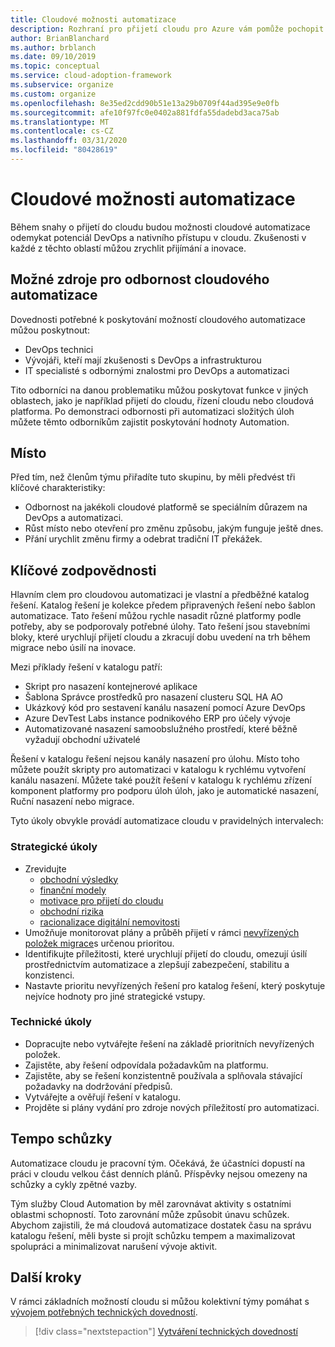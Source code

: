 ```yaml
---
title: Cloudové možnosti automatizace
description: Rozhraní pro přijetí cloudu pro Azure vám pomůže pochopit možnosti cloudové automatizace a urychlit tak jejich přijetí a inovace.
author: BrianBlanchard
ms.author: brblanch
ms.date: 09/10/2019
ms.topic: conceptual
ms.service: cloud-adoption-framework
ms.subservice: organize
ms.custom: organize
ms.openlocfilehash: 8e35ed2cdd90b51e13a29b0709f44ad395e9e0fb
ms.sourcegitcommit: afe10f97fc0e0402a881fdfa55dadebd3aca75ab
ms.translationtype: MT
ms.contentlocale: cs-CZ
ms.lasthandoff: 03/31/2020
ms.locfileid: "80428619"
---
```

# <a name="cloud-automation-capabilities"></a>Cloudové možnosti automatizace

Během snahy o přijetí do cloudu budou možnosti cloudové automatizace odemykat potenciál DevOps a nativního přístupu v cloudu. Zkušenosti v každé z těchto oblastí můžou zrychlit přijímání a inovace.

## <a name="possible-sources-for-cloud-automation-expertise"></a>Možné zdroje pro odbornost cloudového automatizace

Dovednosti potřebné k poskytování možností cloudového automatizace můžou poskytnout:

- DevOps technici
- Vývojáři, kteří mají zkušenosti s DevOps a infrastrukturou
- IT specialisté s odbornými znalostmi pro DevOps a automatizaci

Tito odborníci na danou problematiku můžou poskytovat funkce v jiných oblastech, jako je například přijetí do cloudu, řízení cloudu nebo cloudová platforma. Po demonstraci odbornosti při automatizaci složitých úloh můžete těmto odborníkům zajistit poskytování hodnoty Automation.

## <a name="mindset"></a>Místo

Před tím, než členům týmu přiřadíte tuto skupinu, by měli předvést tři klíčové charakteristiky:

- Odbornost na jakékoli cloudové platformě se speciálním důrazem na DevOps a automatizaci.
- Růst místo nebo otevření pro změnu způsobu, jakým funguje ještě dnes.
- Přání urychlit změnu firmy a odebrat tradiční IT překážek.

## <a name="key-responsibilities"></a>Klíčové zodpovědnosti

Hlavním clem pro cloudovou automatizaci je vlastní a předběžné katalog řešení. Katalog řešení je kolekce předem připravených řešení nebo šablon automatizace. Tato řešení můžou rychle nasadit různé platformy podle potřeby, aby se podporovaly potřebné úlohy. Tato řešení jsou stavebními bloky, které urychlují přijetí cloudu a zkracují dobu uvedení na trh během migrace nebo úsilí na inovace.

Mezi příklady řešení v katalogu patří:

- Skript pro nasazení kontejnerové aplikace
- Šablona Správce prostředků pro nasazení clusteru SQL HA AO
- Ukázkový kód pro sestavení kanálu nasazení pomocí Azure DevOps
- Azure DevTest Labs instance podnikového ERP pro účely vývoje
- Automatizované nasazení samoobslužného prostředí, které běžně vyžadují obchodní uživatelé

Řešení v katalogu řešení nejsou kanály nasazení pro úlohu. Místo toho můžete použít skripty pro automatizaci v katalogu k rychlému vytvoření kanálu nasazení. Můžete také použít řešení v katalogu k rychlému zřízení komponent platformy pro podporu úloh úloh, jako je automatické nasazení, Ruční nasazení nebo migrace.

Tyto úkoly obvykle provádí automatizace cloudu v pravidelných intervalech:

### <a name="strategic-tasks"></a>Strategické úkoly

- Zrevidujte
  - [obchodní výsledky](../strategy/business-outcomes/index.md)
  - [finanční modely](../strategy/financial-models.md)
  - [motivace pro přijetí do cloudu](../strategy/motivations.md)
  - [obchodní rizika](../govern/policy-compliance/risk-tolerance.md)
  - [racionalizace digitální nemovitosti](../digital-estate/index.md)
- Umožňuje monitorovat plány a průběh přijetí v rámci [nevyřízených položek migrace](../migrate/migration-considerations/assess/release-iteration-backlog.md)s určenou prioritou.
- Identifikujte příležitosti, které urychlují přijetí do cloudu, omezují úsilí prostřednictvím automatizace a zlepšují zabezpečení, stabilitu a konzistenci.
- Nastavte prioritu nevyřízených řešení pro katalog řešení, který poskytuje nejvíce hodnoty pro jiné strategické vstupy.

### <a name="technical-tasks"></a>Technické úkoly

- Dopracujte nebo vytvářejte řešení na základě prioritních nevyřízených položek.
- Zajistěte, aby řešení odpovídala požadavkům na platformu.
- Zajistěte, aby se řešení konzistentně používala a splňovala stávající požadavky na dodržování předpisů.
- Vytvářejte a ověřují řešení v katalogu.
- Projděte si plány vydání pro zdroje nových příležitostí pro automatizaci.

## <a name="meeting-cadence"></a>Tempo schůzky

Automatizace cloudu je pracovní tým. Očekává, že účastníci dopustí na práci v cloudu velkou část denních plánů. Příspěvky nejsou omezeny na schůzky a cykly zpětné vazby.

Tým služby Cloud Automation by měl zarovnávat aktivity s ostatními oblastmi schopností. Toto zarovnání může způsobit únavu schůzek. Abychom zajistili, že má cloudová automatizace dostatek času na správu katalogu řešení, měli byste si projít schůzku tempem a maximalizovat spolupráci a minimalizovat narušení vývoje aktivit.

## <a name="next-steps"></a>Další kroky

V rámci základních možností cloudu si můžou kolektivní týmy pomáhat s [vývojem potřebných technických dovedností](./suggested-skills.md).

> [!div class="nextstepaction"]
> [Vytváření technických dovedností](./suggested-skills.md)
